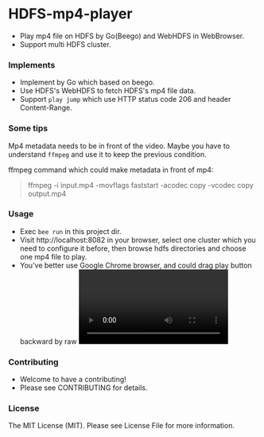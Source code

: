 # HDFS-mp4-player

* Play mp4 file on HDFS by Go(Beego) and WebHDFS in WebBrowser.
* Support multi HDFS cluster.

### Implements

* Implement by Go which based on beego.
* Use HDFS's WebHDFS to fetch HDFS's mp4 file data.
* Support `play jump` which use HTTP status code 206 and header Content-Range.

### Some tips

Mp4 metadata needs to be in front of the video. Maybe you have to understand `ffmpeg` and use it to keep the previous condition.

ffmpeg command which could make metadata in front of mp4:

> ffmpeg -i input.mp4 -movflags faststart -acodec copy -vcodec copy output.mp4 

### Usage

* Exec `bee run` in this project dir.
* Visit http://localhost:8082 in your browser, select one cluster which you need to configure it before, then browse hdfs directories and choose one mp4 file to play.
* You've better use Google Chrome browser, and could drag play button backward by raw <video> player.

### Contributing

* Welcome to have a contributing!
* Please see CONTRIBUTING for details.

### License

The MIT License (MIT). Please see License File for more information.
